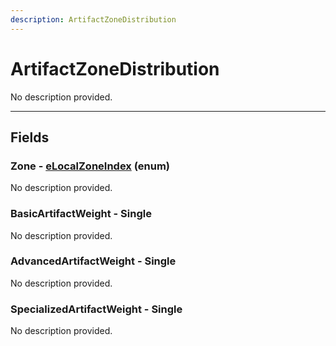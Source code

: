 ```yaml
---
description: ArtifactZoneDistribution
---
```


# ArtifactZoneDistribution

No description provided.

***

## Fields

### Zone - [eLocalZoneIndex](../enum-types.md#eLocalZoneIndex) (enum)

No description provided.

### BasicArtifactWeight - Single

No description provided.

### AdvancedArtifactWeight - Single

No description provided.

### SpecializedArtifactWeight - Single

No description provided.
